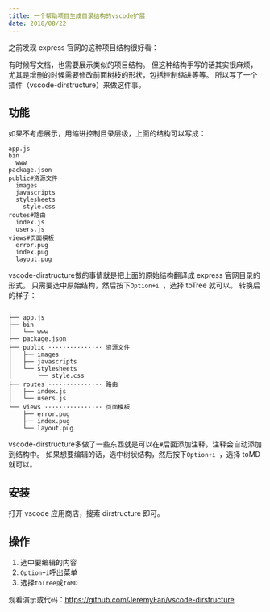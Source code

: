 ```yaml
---
title: 一个帮助项目生成目录结构的vscode扩展
date: 2018/08/22
---
```


<!-- more -->

之前发现 express 官网的这种项目结构很好看：

有时候写文档，也需要展示类似的项目结构。
但这种结构手写的话其实很麻烦，尤其是增删的时候需要修改前面树枝的形状，包括控制缩进等等。
所以写了一个插件（vscode-dirstructure）来做这件事。

## 功能
如果不考虑展示，用缩进控制目录层级，上面的结构可以写成：
```
app.js
bin
  www
package.json
public#资源文件
  images
  javascripts
  stylesheets
    style.css
routes#路由
  index.js
  users.js
views#页面模板
  error.pug
  index.pug
  layout.pug
```
vscode-dirstructure做的事情就是把上面的原始结构翻译成 express 官网目录的形式。
只需要选中原始结构，然后按下`Option+i `，选择 toTree 就可以。
转换后的样子：
```
.
├── app.js
├── bin
│   └── www
├── package.json
├── public ··············· 资源文件
│   ├── images
│   ├── javascripts
│   └── stylesheets
│       └── style.css
├── routes ··············· 路由
│   ├── index.js
│   └── users.js
└── views ················ 页面模板
    ├── error.pug
    ├── index.pug
    └── layout.pug
```
vscode-dirstructure多做了一些东西就是可以在`#`后面添加注释，注释会自动添加到结构中。
如果想要编辑的话，选中树状结构，然后按下`Option+i `，选择 toMD 就可以。

## 安装
打开 vscode 应用商店，搜索 dirstructure 即可。

## 操作
1. 选中要编辑的内容
2. `Option+i`呼出菜单
3. 选择`toTree`或`toMD`

观看演示或代码：https://github.com/JeremyFan/vscode-dirstructure